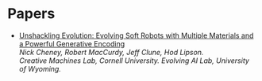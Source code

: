 Papers
======

* [Unshackling Evolution: Evolving Soft Robots with Multiple Materials and a Powerful Generative Encoding](http://jeffclune.com/publications/2013_Softbots_GECCO.pdf)<br/>_Nick Cheney, Robert MacCurdy, Jeff Clune, Hod Lipson.<br/> Creative Machines Lab, Cornell University. Evolving AI Lab, University of Wyoming._
